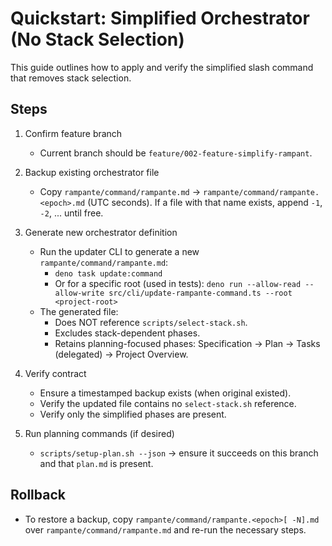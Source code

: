# Quickstart: Simplified Orchestrator (No Stack Selection)

This guide outlines how to apply and verify the simplified slash command that removes stack selection.

## Steps

1. Confirm feature branch
   - Current branch should be `feature/002-feature-simplify-rampant`.

2. Backup existing orchestrator file
   - Copy `rampante/command/rampante.md` → `rampante/command/rampante.<epoch>.md` (UTC seconds). If a file with that name exists, append `-1`, `-2`, ... until free.

3. Generate new orchestrator definition
   - Run the updater CLI to generate a new `rampante/command/rampante.md`:
     - `deno task update:command`
     - Or for a specific root (used in tests): `deno run --allow-read --allow-write src/cli/update-rampante-command.ts --root <project-root>`
   - The generated file:
     - Does NOT reference `scripts/select-stack.sh`.
     - Excludes stack-dependent phases.
     - Retains planning-focused phases: Specification → Plan → Tasks (delegated) → Project Overview.

4. Verify contract
   - Ensure a timestamped backup exists (when original existed).
   - Verify the updated file contains no `select-stack.sh` reference.
   - Verify only the simplified phases are present.

5. Run planning commands (if desired)
   - `scripts/setup-plan.sh --json` → ensure it succeeds on this branch and that `plan.md` is present.

## Rollback

- To restore a backup, copy `rampante/command/rampante.<epoch>[ -N].md` over `rampante/command/rampante.md` and re-run the necessary steps.
